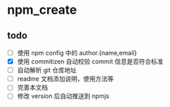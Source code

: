 # npm_create

## todo

- [ ] 使用 npm config 中的 author.{name,email}
- [x] 使用 commitizen 自动校验 commit 信息是否符合标准
- [ ] 自动解析 git 仓库地址
- [ ] readme 文档添加说明，使用方法等
- [ ] 完善本文档
- [ ] 修改 version 后自动推送到 npmjs

